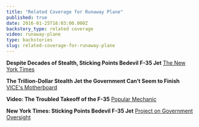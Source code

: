 ```yaml
---
title: "Related Coverage for Runaway Plane"
published: true
date: 2016-01-25T16:03:00.000Z
backstory_type: related coverage
video: runaway-plane
type: backstories
slug: related-coverage-for-runaway-plane
---
```


**Despite Decades of Stealth, Sticking Points Bedevil F-35 Jet**
[The New York Times](http://www.nytimes.com/2016/01/25/us/despite-decades-of-stealth-sticking-points-bedevil-f-35-jet.html)

**The Trillion-Dollar Stealth Jet the Government Can’t Seem to Finish**
[VICE's Motherboard](http://motherboard.vice.com/read/the-trillion-dollar-stealth-jet-the-government-cant-seem-to-finish)

**Video: The Troubled Takeoff of the F-35**
[Popular Mechanic](http://www.popularmechanics.com/military/a19097/video-f-35-joint-strike-fighter/)

**New York Times: Sticking Points Bedevil F-35 Jet**
[Project on Government Oversight](http://www.pogo.org/blog/2016/new-york-times-sticking-points-f-35-jet.html?referrer=https://www.google.com/)

